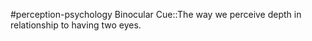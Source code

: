 #perception-psychology 
Binocular Cue::The way we perceive depth in relationship to having two eyes. 